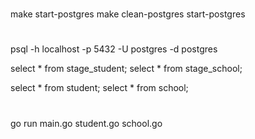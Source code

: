 


#
make start-postgres
make clean-postgres start-postgres  


#
psql -h localhost -p 5432  -U postgres -d postgres

select * from stage_student;
select * from stage_school;

select * from student;
select * from school;

# 
go run main.go student.go school.go